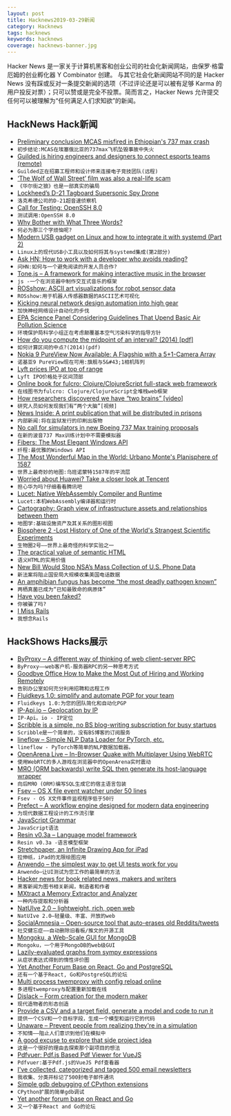 ```yaml
---
layout: post
title: Hacknews2019-03-29新闻
category: Hacknews
tags: hacknews
keywords: hacknews
coverage: hacknews-banner.jpg
---
```


Hacker News 是一家关于计算机黑客和创业公司的社会化新闻网站，由保罗·格雷厄姆的创业孵化器 Y Combinator 创建。
与其它社会化新闻网站不同的是 Hacker News 没有踩或反对一条提交新闻的选项（不过评论还是可以被有足够 Karma 的用户投反对票）；只可以赞或是完全不投票。简而言之，Hacker News 允许提交任何可以被理解为“任何满足人们求知欲”的新闻。

## HackNews Hack新闻


- [Preliminary conclusion MCAS misfired in Ethiopian&#39;s 737 max crash](https://www.wsj.com/articles/investigators-believe-737-max-stall-prevention-feature-activated-in-ethiopian-crash-11553836204)
- `初步结论:MCAS在埃塞俄比亚的737max飞机坠毁事故中失火`
- [Guilded is hiring engineers and designers to connect esports teams (remote)](https://www.guilded.gg/jobs)
- `Guilded正在招募工程师和设计师来连接电子竞技团队(远程)`
- [‘The Wolf of Wall Street’ film was also a real-life scam](https://melmagazine.com/en-us/story/the-perfect-irony-that-the-wolf-of-wall-street-was-also-a-real-life-scam)
- `《华尔街之狼》也是一部真实的骗局`
- [Lockheed’s D-21 Tagboard Supersonic Spy Drone](https://www.thedrive.com/the-war-zone/27178/air-force-wanted-to-turn-skunk-works-mach-3-capable-recon-drone-into-a-nuclear-bomber)
- `洛克希德公司的D-21超音速侦察机`
- [Call for Testing: OpenSSH 8.0](https://lists.mindrot.org/pipermail/openssh-unix-dev/2019-March/037672.html)
- `测试调用:OpenSSH 8.0`
- [Why Bother with What Three Words?](https://shkspr.mobi/blog/2019/03/why-bother-with-what-three-words/)
- `何必为那三个字烦恼呢?`
- [Modern USB gadget on Linux and how to integrate it with systemd (Part 2)](https://www.collabora.com/news-and-blog/blog/2019/03/27/modern-usb-gadget-on-linux-and-how-to-integrate-it-with-systemd-(part-2)/)
- `Linux上的现代USB小工具以及如何将其与systemd集成(第2部分)`
- [Ask HN: How to work with a developer who avoids reading?](item?id=19520506)
- `问HN:如何与一个避免阅读的开发人员合作?`
- [Tone.js – A framework for making interactive music in the browser](https://github.com/Tonejs/Tone.js)
- `js -一个在浏览器中制作交互式音乐的框架`
- [ROSshow: ASCII art visualizations for robot sensor data](https://www.github.com/dheera/rosshow)
- `ROSshow:用于机器人传感器数据的ASCII艺术可视化`
- [Kicking neural network design automation into high gear](https://news.mit.edu/2019/convolutional-neural-network-automation-0321)
- `加快神经网络设计自动化的步伐`
- [EPA Science Panel Considering Guidelines That Upend Basic Air Pollution Science](https://www.npr.org/2019/03/28/707166015/epa-science-panel-considering-guidelines-that-upend-basic-air-pollution-science)
- `环境保护局科学小组正在考虑颠覆基本空气污染科学的指导方针`
- [How do you compute the midpoint of an interval? (2014) [pdf]](https://hal.archives-ouvertes.fr/file/index/docid/576641/filename/computing-midpoint.pdf)
- `如何计算区间的中点?(2014)(pdf)`
- [Nokia 9 PureView Now Available: A Flagship with a 5&#43;1-Camera Array](https://www.anandtech.com/show/14131/nokia-9-pureview-now-available-a-flagship-with-6camera-array)
- `诺基亚9 PureView现在可用:旗舰与5&#43;1相机阵列`
- [Lyft prices IPO at top of range](https://techcrunch.com/2019/03/28/lyft-prices-ipo-at-top-of-range/)
- `Lyft IPO价格处于区间顶部`
- [Online book for fulcro: Clojure/ClojureScript full-stack web framework](http://book.fulcrologic.com/)
- `在线图书为fulcro: Clojure/ClojureScript全堆栈web框架`
- [How researchers discovered we have “two brains” [video]](https://www.bbc.com/reel/video/p072zr9l/the-curious-case-of-the-man-with-two-brains-)
- `研究人员如何发现我们有“两个大脑”[视频]`
- [News Inside: A print publication that will be distributed in prisons](https://www.themarshallproject.org/2019/03/28/introducing-news-inside)
- `内部新闻:将在监狱发行的印刷出版物`
- [No call for simulators in new Boeing 737 Max training proposals](https://www.reuters.com/article/us-ethiopia-airplane-boeing-analysis/no-call-for-simulators-in-new-boeing-737-max-training-proposals-idUSKCN1RA006)
- `在新的波音737 Max训练计划中不需要模拟器`
- [Fibers: The Most Elegant Windows API](https://nullprogram.com/blog/2019/03/28/)
- `纤程:最优雅的Windows API`
- [The Most Wonderful Map in the World: Urbano Monte&#39;s Planisphere of 1587](https://resobscura.blogspot.com/2019/03/the-most-wonderful-map-in-world.html)
- `世界上最奇妙的地图:乌班诺蒙特1587年的平流层`
- [Worried about Huawei? Take a closer look at Tencent](https://www.japantimes.co.jp/opinion/2019/03/28/commentary/world-commentary/worried-huawei-take-closer-look-tencent/)
- `担心华为吗?仔细看看腾讯吧`
- [Lucet: Native WebAssembly Compiler and Runtime](https://www.fastly.com/blog/announcing-lucet-fastly-native-webassembly-compiler-runtime)
- `Lucet:本机WebAssembly编译器和运行时`
- [Cartography: Graph view of infrastructure assets and relationships between them](http://github.com/lyft/cartography)
- `地图学:基础设施资产及其关系的图形视图`
- [Biosphere 2 -Lost History of One of the World&#39;s Strangest Scientific Experiments](https://www.nytimes.com/2019/03/29/sunday-review/biosphere-2-climate-change.html)
- `生物圈2号——世界上最奇怪的科学实验之一`
- [The practical value of semantic HTML](https://www.brucelawson.co.uk/2018/the-practical-value-of-semantic-html/)
- `语义HTML的实用价值`
- [New Bill Would Stop NSA’s Mass Collection of U.S. Phone Data](https://www.thedailybeast.com/wyden-paul-amash-lofgren-bill-would-stop-nsa-mass-collection-of-us-phone-data)
- `新法案将阻止国安局大规模收集美国电话数据`
- [An amphibian fungus has become “the most deadly pathogen known”](https://www.nytimes.com/2019/03/28/science/frogs-fungus-bd.html)
- `两栖真菌已成为“已知最致命的病原体”`
- [Have you been faked?](https://havetheyfaked.me/)
- `你被骗了吗?`
- [I Miss Rails](https://chanind.github.io/rails/2019/03/28/why-i-miss-rails.html)
- `我想念Rails`


## HackShows Hacks展示

- [ ByProxy – A different way of thinking of web client-server RPC](https://github.com/pshihn/byproxy)
- `ByProxy——web客户机-服务器RPC的另一种思考方式`
- [ Goodbye Office How to Make the Most Out of Hiring and Working Remotely](https://www.mironichev.com/goodbye-office-book)
- `告别办公室如何充分利用招聘和远程工作`
- [ Fluidkeys 1.0: simplify and automate PGP for your team](https://www.fluidkeys.com/blog/release-1.0-simple-pgp-for-teams/)
- `Fluidkeys 1.0:为您的团队简化和自动化PGP`
- [ IP-Api.io – Geolocation by IP](https://ip-api.io)
- `IP-Api。io - IP定位`
- [ Scribble is a simple, no BS blog-writing subscription for busy startups](https://news.ycombinator.com/item?id=19503726)
- `Scribble是一个简单的，没有BS博客的订阅服务`
- [ lineflow – Simple NLP Data Loader for PyTorch, etc.](https://github.com/yasufumy/lineflow)
- `lineflow - PyTorch等简单的NLP数据加载器。`
- [ OpenArena Live – In-Browser Quake with Multiplayer Using WebRTC](https://openarena.live/?src=hnn)
- `使用WebRTC的多人游戏在浏览器中的OpenArena实时震动`
- [ MЯO (ORM backwards) write SQL then generate its host-language wrapper](https://marketplace.visualstudio.com/items?itemName=bbsimonbb.QueryFirst&amp;c=14)
- `向后MЯO (ORM)编写SQL生成它的宿主语言包装`
- [ Fsev – OS X file event watcher under 50 lines](https://github.com/arthry/fsev)
- `Fsev - OS X文件事件监视程序低于50行`
- [ Prefect – A workflow engine designed for modern data engineering](https://github.com/PrefectHQ/prefect)
- `为现代数据工程设计的工作流引擎`
- [ JavaScript Grammar](http://www.javascriptgrammar.com/)
- `JavaScript语法`
- [ Resin v0.3a – Language model framework](https://github.com/kreeben/resin)
- `Resin v0.3a -语言模型框架`
- [ Stretchpaper, an Infinite Drawing App for iPad](http://stretchpaper.com)
- `拉伸纸，iPad的无限绘图应用`
- [ Anwendo – the simplest way to get UI tests work for you](https://anwendo.com)
- `Anwendo—让UI测试为您工作的最简单的方法`
- [ Hacker news for book related news, makers and writers](https://news.bubblin.io/)
- `黑客新闻为图书相关新闻，制造者和作者`
- [ MXtract a Memory Extractor and Analyzer](https://github.com/rek7/mXtract)
- `一种内存提取和分析器`
- [ NatUIve 2.0 – lightweight, rich, open web](https://natuive.net/)
- `NatUIve 2.0—轻量级、丰富、开放的web`
- [ SocialAmnesia – Open-source tool that auto-erases old Reddits/tweets](https://github.com/Nick-Gottschlich/Social-Amnesia)
- `社交健忘症——自动删除旧看板/推文的开源工具`
- [ Mongoku, a Web-Scale GUI for MongoDB](https://github.com/huggingface/Mongoku)
- `Mongoku，一个用于MongoDB的web级GUI`
- [ Lazily-evaluated graphs from sympy expressions](https://github.com/timkpaine/tributary/blob/master/examples/lazy_sympy_blackscholes.ipynb)
- `从症状表达式得到的惰性评价图`
- [ Yet Another Forum Base on React, Go and PostgreSQL](https://github.com/godiscourse/godiscourse)
- `还有一个基于React, Go和PostgreSQL的论坛`
- [ Multi process twemproxy with config reload online](https://github.com/meitu/twemproxy)
- `多进程twemproxy与配置重新加载在线`
- [ Dislack – Form creation for the modern maker](https://dislack.com)
- `现代造物者的形态创造`
- [ Provide a CSV and a target field, generate a model and code to run it](https://github.com/minimaxir/automl-gs)
- `提供一个CSV和一个目标字段，生成一个模型和运行它的代码`
- [ Unaware – Prevent people from realizing they&#39;re in a simulation](https://unaware.pressbin.com/)
- `不知情——阻止人们意识到他们在模拟中`
- [ A good excuse to explore that side project idea](https://news.ycombinator.com/item?id=19495370)
- `这是一个很好的理由去探索那个副项目的想法`
- [ Pdfvuer: Pdf.js Based Pdf Viewer for VueJS](https://github.com/arkokoley/pdfvuer)
- `Pdfvuer:基于Pdf.js的VueJS Pdf查看器`
- [ I&#39;ve collected, categorized and tagged 500 email newsletters](https://unread.it/directory)
- `我收集、分类并标记了500封电子邮件通讯`
- [ Simple gdb debugging of CPython extensions](https://github.com/mjbryant/python-extension-gdb-example)
- `CPython扩展的简单gdb调试`
- [ Yet another forum base on React and Go](https://news.ycombinator.com/item?id=19499423)
- `又一个基于React and Go的论坛`


